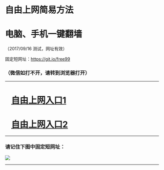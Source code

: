 ﻿# 自由上网简易方法

# 电脑、手机一键翻墙

（2017/09/16 测试，网址有效）

固定短网址：https://git.io/free99

### （微信如打不开，请转到浏览器打开）


***





# &nbsp;&nbsp; <a href="http://ft2305822483.fwq-tz1003.online/fwqtz01.html?t=091600127879 " target="_blank">自由上网入口1</a>
# &nbsp;&nbsp; <a href="http://ft1665318476.fwq-tz1004.online/fwqtz02.html?t=091600120100 " target="_blank">自由上网入口2</a>
***

### 请记住下图中固定短网址：

<img src="https://s3-us-west-2.amazonaws.com/fwq-1001/yjfq-20170905okok.png" /> 


***


